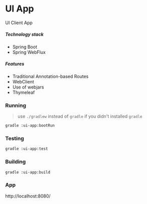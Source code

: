 UI App
======
UI Client App

##### Technology stack
* Spring Boot
* Spring WebFlux

##### Features
* Traditional Annotation-based Routes  
* WebClient
* Use of webjars
* Thymeleaf

### Running
> use `./gradlew` instead of `gradle` if you didn't installed `gradle`
```bash
gradle :ui-app:bootRun
```
### Testing
```bash
gradle :ui-app:test
```
### Building 
```bash
gradle :ui-app:build
```

### App
http://localhost:8080/